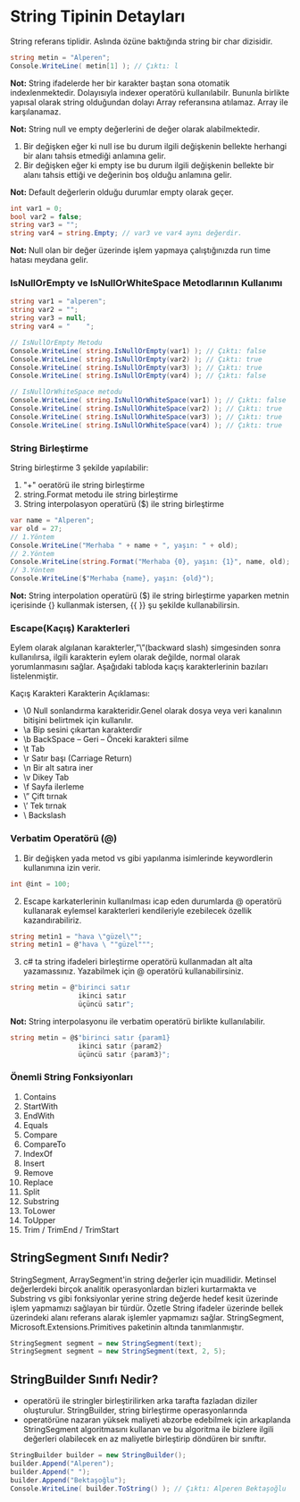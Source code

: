 # String Tipinin Detayları

String referans tiplidir. Aslında özüne baktığında string bir char dizisidir.
```cs
string metin = "Alperen";
Console.WriteLine( metin[1] ); // Çıktı: l
```
**Not:** String ifadelerde her bir karakter baştan sona otomatik indexlenmektedir. Dolayısıyla indexer operatörü
kullanılabilr. Bununla birlikte yapısal olarak string olduğundan dolayı Array referansına atılamaz. Array ile karşılanamaz.

**Not:** String null ve empty değerlerini de değer olarak alabilmektedir.
1. Bir değişken eğer ki null ise bu durum ilgili değişkenin bellekte herhangi bir alanı tahsis etmediği anlamına gelir.
2. Bir değişken eğer ki empty ise bu durum ilgili değişkenin bellekte bir alanı tahsis ettiği ve değerinin boş olduğu anlamına gelir.

**Not:** Default değerlerin olduğu durumlar empty olarak geçer.
```cs
int var1 = 0;
bool var2 = false;
string var3 = ""; 
string var4 = string.Empty; // var3 ve var4 aynı değerdir.
```

**Not:** Null olan bir değer üzerinde işlem yapmaya çalıştığınızda run time hatası meydana gelir.

### IsNullOrEmpty ve IsNullOrWhiteSpace Metodlarının Kullanımı
```cs
string var1 = "alperen";
string var2 = "";
string var3 = null;
string var4 = "    ";

// IsNullOrEmpty Metodu
Console.WriteLine( string.IsNullOrEmpty(var1) ); // Çıktı: false
Console.WriteLine( string.IsNullOrEmpty(var2) ); // Çıktı: true
Console.WriteLine( string.IsNullOrEmpty(var3) ); // Çıktı: true
Console.WriteLine( string.IsNullOrEmpty(var4) ); // Çıktı: false

// IsNullOrWhiteSpace metodu
Console.WriteLine( string.IsNullOrWhiteSpace(var1) ); // Çıktı: false
Console.WriteLine( string.IsNullOrWhiteSpace(var2) ); // Çıktı: true
Console.WriteLine( string.IsNullOrWhiteSpace(var3) ); // Çıktı: true
Console.WriteLine( string.IsNullOrWhiteSpace(var4) ); // Çıktı: true
```

### String Birleştirme
String birleştirme 3 şekilde yapılabilir:
1. "+" oeratörü ile string birleştirme
2. string.Format metodu ile string birleştirme
3. String interpolasyon operatürü ($) ile string birleştirme

```cs
var name = "Alperen";
var old = 27;
// 1.Yöntem
Console.WriteLine("Merhaba " + name + ", yaşın: " + old);
// 2.Yöntem
Console.WriteLine(string.Format("Merhaba {0}, yaşın: {1}", name, old);
// 3.Yöntem
Console.WriteLine($"Merhaba {name}, yaşın: {old}");
```

**Not:** String interpolation operatürü ($) ile string birleştirme yaparken metnin içerisinde {} kullanmak istersen,
{{ }} şu şekilde kullanabilirsin.

### Escape(Kaçış) Karakterleri
Eylem olarak algılanan karakterler,”\”(backward slash) simgesinden sonra kullanılırsa, ilgili karakterin eylem olarak değilde, normal olarak yorumlanmasını sağlar.
Aşağıdaki tabloda kaçış karakterlerinin bazıları listelenmiştir.

Kaçış Karakteri	Karakterin Açıklaması:
* \0	Null sonlandırma karakteridir.Genel olarak dosya veya veri kanalının bitişini belirtmek için kullanılır.
* \a	Bip sesini çıkartan karakterdir
* \b	BackSpace – Geri – Önceki karakteri silme
* \t	Tab
* \r	Satır başı (Carriage Return)
* \n	Bir alt satıra iner
* \v	Dikey Tab
* \f	Sayfa ilerleme
* \”	Çift tırnak
* \’	Tek tırnak
* \\	Backslash

### Verbatim Operatörü (@)
1. Bir değişken yada metod vs gibi yapılanma isimlerinde keywordlerin kullanımına izin verir.
```cs
int @int = 100;
```

2. Escape karkaterlerinin kullanılması icap eden durumlarda @ operatörü kullanarak eylemsel karakterleri kendileriyle ezebilecek özellik kazandırabiliriz.
```cs
string metin1 = "hava \"güzel\"";
string metin1 = @"hava \ ""güzel""";
```

3. c# ta string ifadeleri birleştirme operatörü kullanmadan alt alta yazamassınız. Yazabilmek için @ operatörü kullanabilirsiniz.
```cs
string metin = @"birinci satır
                 ikinci satır
                 üçüncü satır";
```

**Not:** String interpolasyonu ile verbatim operatörü birlikte kullanılabilir.
```cs
string metin = @$"birinci satır {param1}
                 ikinci satır {param2}
                 üçüncü satır {param3}";
```

### Önemli String Fonksiyonları
1. Contains
2. StartWith
3. EndWith
4. Equals
5. Compare
6. CompareTo
7. IndexOf
8. Insert
9. Remove
10. Replace
11. Split
12. Substring
13. ToLower
14. ToUpper
15. Trim / TrimEnd / TrimStart

## StringSegment Sınıfı Nedir?
StringSegment, ArraySegment'in string değerler için muadilidir. Metinsel değerlerdeki birçok analitik operasyonlardan bizleri kurtarmakta ve
Substring vs gibi fonksiyonlar yerine string değerde hedef kesit üzerinde işlem yapmamızı sağlayan bir türdür. Özetle String ifadeler üzerinde 
bellek üzerindeki alanı referans alarak işlemler yapmamızı sağlar. StringSegment, Microsoft.Extensions.Primitives paketinin altında tanımlanmıştır.

```cs
StringSegment segment = new StringSegment(text);
StringSegment segment = new StringSegment(text, 2, 5);
```

## StringBuilder Sınıfı Nedir?
+ operatörü ile stringler birleştirilirken arka tarafta fazladan diziler oluşturulur. StringBuilder, string birleştirme operasyonlarında
+ operatörüne nazaran yüksek maliyeti abzorbe edebilmek için arkaplanda StringSegment algoritmasını kullanan ve bu algoritma ile bizlere
ilgili değerleri olabilecek en az maliyetle birleştirip döndüren bir sınıftır.

```cs
StringBuilder builder = new StringBuilder();
builder.Append("Alperen");
builder.Append(" ");
builder.Append("Bektaşoğlu");
Console.WriteLine( builder.ToString() ); // Çıktı: Alperen Bektaşoğlu
```































